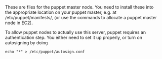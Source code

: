 These are files for the puppet master node. You need to install these
into the appropriate location on your puppet master, e.g. at
/etc/puppet/manifests/, (or use the commands to allocate a puppet
master node in EC2).

To allow puppet nodes to actually use this server, puppet requires an
authentication step. You either need to set it up properly, or turn on
autosigning by doing

    echo "*" > /etc/puppet/autosign.conf
